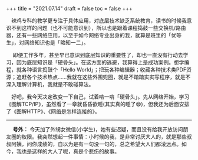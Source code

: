 +++
title = "2021.07.14"
draft = false
toc = false
+++



&emsp;辣鸡专科的教学更专注于具体应用，对底层技术缺乏系统教育，读书的时候我意识不到这样的问题（也不可能意识到），所以也是跟着课程捣鼓一些交换机/路由器，还有一些网络应用，以至于如今网络专业出身的我，就算是班里的「优等生」，对网络知识也是「略知一二」。

&emsp; 即便工作多年，甚至早已意识到底层知识的重要性了，却也一直没有行动去学习，因为底层知识是「硬骨头」。在这方面的逃避，我算得上是成功案例。想学编程，就各种语言捣鼓个「Hello World」；把玩各种编辑器；收藏各种技术类PDF资源；追赶各个技术热点......我就在这些外围兜圈，就是不踏踏实实写程序，就是不深入理解计算机，我就是不敢碰算法。

&emsp;好吧，我今天决定改变一下自己，试着啃一啃「硬骨头」。先从网络开始，学习《图解TCP/IP》，虽然看了一章就昏昏欲睡(其实真的睡了😪)，但我还为后面安排了《图解HTTP》、《网络是怎样连接的》。

---



&emsp; **号外：** 今天加了外甥女微信(小学生)，她有些迟疑，而且没有给我开放访问朋友圈的权限。我突然想起一件事情：小时候的我，是非常讨厌大人的，就是那些叔叔阿姨，问你成绩的，自以为是有一句没一句的，总之希望大人们都滚远点。如今，我也是这样的大人了呢，真是个悲伤的故事。

